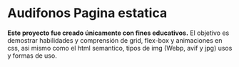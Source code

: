 # Audifonos Pagina estatica

**Este proyecto fue creado únicamente con fines educativos.** El objetivo es demostrar habilidades y comprensión de grid, flex-box y animaciones en css, asi mismo como el html semantico, tipos de img (Webp, avif y jpg) usos y formas de uso.
